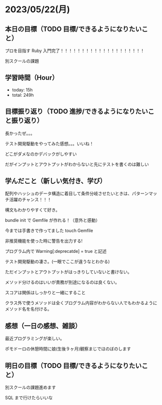 # 2023/05/22(月)

## 本日の目標（TODO 目標/できるようになりたいこと）

プロを目指す Ruby 入門完了！！！！！！！！！！！！！！！！！！！！

別スクールの課題

## 学習時間（Hour）

- today: 15h
- total: 249h

## 目標振り返り（TODO 進捗/できるようになりたいこと振り返り）

長かったぜ。。。

テスト開発駆動をやってみた感想。。。いいね！

どこがダメなのかデバックがしやすい

だがインプットとアウトプットがわからないと先にテストを書くのは難しい

## 学んだこと（新しい気付き、学び）

配列やハッシュのデータ構造に着目して条件分岐させたいときは、パターンマッチ活躍のチャンス！！！

構文もわかりやすくて好き。

bundle init で Gemfile が作れる！（意外と感動）

今までは手書きで作ってました touch Gemfile

非推奨機能を使った時に警告を出力する!

プログラム内で Warning[:deprecatde] = true と記述

テスト開発駆動の凄さ。(一眼でここが違うなとわかる)

ただインプットとアウトプットがはっきりしていないと書けない。

メソッド分けるのはいいが責務が別途になるのは良くない。

スコアは関係はしっかりと一緒にすること

クラス外で使うメソッドは全くプログラム内容がわからない人でもわかるようにメソッド名を名付ける。

## 感想（一日の感想、雑談）

最近プログラミングが楽しい。

ポモドーロの休憩時間に娘(生後９ヶ月)観察まじでほのぼのします

## 明日の目標（TODO 目標/できるようになりたいこと）

別スクールの課題進めます

SQL まで行けたらいいな
